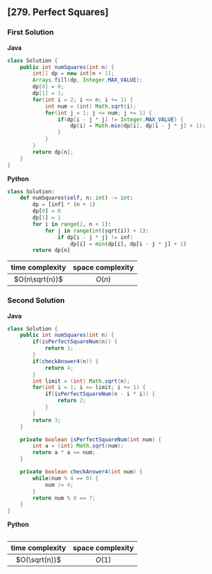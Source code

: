 ## [279. Perfect Squares]


### First Solution
**Java**
```java
class Solution {
    public int numSquares(int n) {
        int[] dp = new int[n + 1];
        Arrays.fill(dp, Integer.MAX_VALUE);
        dp[0] = 0;
        dp[1] = 1;
        for(int i = 2; i <= n; i += 1) {
            int num = (int) Math.sqrt(i);
            for(int j = 1; j <= num; j += 1) {
                if(dp[i - j * j] != Integer.MAX_VALUE) {
                    dp[i] = Math.min(dp[i], dp[i - j * j] + 1);
                }
            }
        }
        return dp[n];
    }
}
```

**Python**
```python
class Solution:
    def numSquares(self, n: int) -> int:
        dp = [inf] * (n + 1)
        dp[0] = 0
        dp[1] = 1
        for i in range(2, n + 1):
            for j in range(int(sqrt(i)) + 1):
                if dp[i - j * j] != inf:
                    dp[i] = min(dp[i], dp[i - j * j] + 1)
        return dp[n]
```
|time complexity|space complexity|
|:-:|:-:|
|$O(n\sqrt(n))$|$O(n)$|

### Second Solution
**Java**
```java
class Solution {
    public int numSquares(int n) {
        if(isPerfectSquareNum(n)) {
            return 1;
        }
        if(checkAnswer4(n)) {
            return 4;
        }
        int limit = (int) Math.sqrt(n);
        for(int i = 1; i <= limit; i += 1) {
            if(isPerfectSquareNum(n - i * i)) {
                return 2;
            }
        }
        return 3;
    }

    private boolean isPerfectSquareNum(int num) {
        int a = (int) Math.sqrt(num);
        return a * a == num;
    }

    private boolean checkAnswer4(int num) {
        while(num % 4 == 0) {
            num /= 4;
        }
        return num % 8 == 7;
    }
}
```
**Python**
```python
```

|time complexity|space complexity|
|:-:|:-:|
|$O(\sqrt(n))$|$O(1)$|